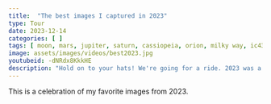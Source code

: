 ```yaml
---
title:  "The best images I captured in 2023"
type: Tour
date: 2023-12-14
categories: [ ]
tags: [ moon, mars, jupiter, saturn, cassiopeia, orion, milky way, ic434, ngc1499, comet, copernicus, kepler, m1, ic1396, ngc7293, ngc7023, m8, m20, plato, ngc2359, ngc7380, ic1805, m51, m101, m65, m66, m97 ]
image: assets/images/videos/best2023.jpg
youtubeid: -dNRdx8KkkHE
description: "Hold on to your hats! We're going for a ride. 2023 was a breakout year for my astrophotography as I had my first access to dark sites, refined my Milky Way technique, got closer to the moon and started working with planets, processed my first comet, made my first solar filter to take solar shots, and a lot of new and improved targets with the addition of narrowband filters." 
---
```


This is a celebration of my favorite images from 2023. 